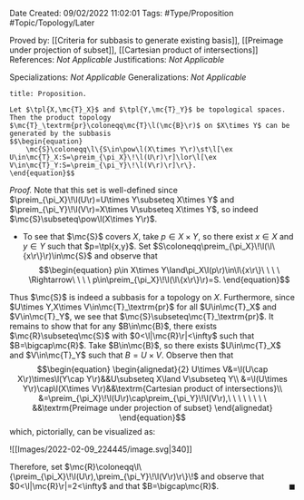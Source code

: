 <div class="topSpace"></div>

Date Created: 09/02/2022 11:02:01
Tags: #Type/Proposition #Topic/Topology/Later

Proved by: [[Criteria for subbasis to generate existing basis]], [[Preimage under projection of subset]], [[Cartesian product of intersections]]
References: <i>Not Applicable</i>
Justifications: <i>Not Applicable</i>

Specializations: <i>Not Applicable</i>
Generalizations: <i>Not Applicable</i>

``` ad-Proposition
title: Proposition.

Let $\tpl{X,\mc{T}_X}$ and $\tpl{Y,\mc{T}_Y}$ be topological spaces. Then the product topology $\mc{T}_\textrm{pr}\coloneqq\mc{T}\l(\mc{B}\r)$ on $X\times Y$ can be generated by the subbasis
$$\begin{equation}
    \mc{S}\coloneqq\l\{S\in\pow\l(X\times Y\r)\st\l[\ex U\in\mc{T}_X:S=\preim_{\pi_X}\!\l(U\r)\r]\lor\l[\ex V\in\mc{T}_Y:S=\preim_{\pi_Y}\!\l(V\r)\r]\r\}.
\end{equation}$$

```

<i>Proof.</i> Note that this set is well-defined since $\preim_{\pi_X}\!\l(U\r)=U\times Y\subseteq X\times Y$ and $\preim_{\pi_Y}\!\l(V\r)=X\times V\subseteq X\times Y$, so indeed $\mc{S}\subseteq\pow\l(X\times Y\r)$.
* To see that $\mc{S}$ covers $X$, take $p\in X\times Y$, so there exist $x\in X$ and $y\in Y$ such that $p=\tpl{x,y}$. Set $S\coloneqq\preim_{\pi_X}\!\l(\l\{x\r\}\r)\in\mc{S}$ and observe that
$$\begin{equation}
    p\in X\times Y\land\pi_X\l(p\r)\in\l\{x\r\}\ \ \ \ \Rightarrow\ \ \ \ p\in\preim_{\pi_X}\!\l(\l\{x\r\}\r)=S.
\end{equation}$$

Thus $\mc{S}$ is indeed a subbasis for a topology on $X$. Furthermore, since $U\times Y,X\times V\in\mc{T}_\textrm{pr}$ for all $U\in\mc{T}_X$ and $V\in\mc{T}_Y$, we see that $\mc{S}\subseteq\mc{T}_\textrm{pr}$. It remains to show that for any $B\in\mc{B}$, there exists $\mc{R}\subseteq\mc{S}$ with $0<\l|\mc{R}\r|<\infty$ such that $B=\bigcap\mc{R}$. Take $B\in\mc{B}$, so there exists $U\in\mc{T}_X$ and $V\in\mc{T}_Y$ such that $B=U\times V$. Observe then that
$$\begin{equation}
    \begin{alignedat}{2}
        U\times V&=\l(U\cap X\r)\times\l(Y\cap Y\r)&&U\subseteq X\land V\subseteq Y\\
        &=\l(U\times Y\r)\cap\l(X\times V\r)&&\textrm{Cartesian product of intersections}\\
        &=\preim_{\pi_X}\!\l(U\r)\cap\preim_{\pi_Y}\!\l(V\r),\ \ \ \ \ \ \ \ &&\textrm{Preimage under projection of subset}
    \end{alignedat}
\end{equation}$$
which, pictorially, can be visualized as:

![[Images/2022-02-09_224445/image.svg|340]]

Therefore, set $\mc{R}\coloneqq\l\{\preim_{\pi_X}\!\l(U\r),\preim_{\pi_Y}\!\l(V\r)\r\}\!$ and observe that $0<\l|\mc{R}\r|=2<\infty$ and that $B=\bigcap\mc{R}$.<span style="float:right;">$\blacksquare$</span>
